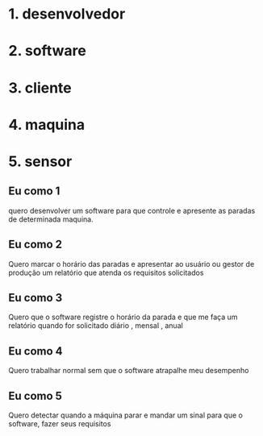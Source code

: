 # 1. desenvolvedor
# 2. software
# 3. cliente
# 4. maquina
# 5. sensor



## Eu como 1 
quero desenvolver um software
para que controle e apresente as paradas de determinada maquina.

## Eu como 2
Quero marcar o horário das paradas e apresentar ao usuário ou gestor de produção um relatório que atenda os requisitos solicitados

## Eu como 3 
Quero que o software registre o horário da parada e que me faça um relatório quando for solicitado diário , mensal , anual

## Eu como 4
Quero trabalhar normal sem que o software atrapalhe meu desempenho

## Eu como 5 
Quero detectar quando a máquina parar e mandar um sinal para que o software,  fazer seus requisitos
